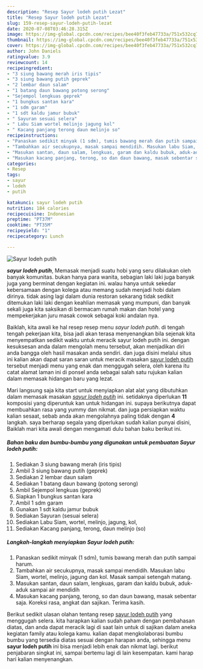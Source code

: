 ```yaml
---
description: "Resep Sayur lodeh putih Lezat"
title: "Resep Sayur lodeh putih Lezat"
slug: 159-resep-sayur-lodeh-putih-lezat
date: 2020-07-08T03:46:28.315Z
image: https://img-global.cpcdn.com/recipes/bee40f3feb47733a/751x532cq70/sayur-lodeh-putih-foto-resep-utama.jpg
thumbnail: https://img-global.cpcdn.com/recipes/bee40f3feb47733a/751x532cq70/sayur-lodeh-putih-foto-resep-utama.jpg
cover: https://img-global.cpcdn.com/recipes/bee40f3feb47733a/751x532cq70/sayur-lodeh-putih-foto-resep-utama.jpg
author: John Daniels
ratingvalue: 3.9
reviewcount: 14
recipeingredient:
- "3 siung bawang merah iris tipis"
- "3 siung bawang putih geprek"
- "2 lembar daun salam"
- "1 batang daun bawang potong serong"
- "Sejempol lengkuas geprek"
- "1 bungkus santan kara"
- "1 sdm garam"
- "1 sdt kaldu jamur bubuk"
- " Sayuran sesuai selera"
- " Labu Siam wortel melinjo jagung kol"
- " Kacang panjang terong daun melinjo so"
recipeinstructions:
- "Panaskan sedikit minyak (1 sdm), tumis bawang merah dan putih sampai harum."
- "Tambahkan air secukupnya, masak sampai mendidih. Masukan labu Siam, wortel, melinjo, jagung dan kol. Masak sampai setengah matang."
- "Masukan santan, daun salam, lengkuas, garam dan kaldu bubuk, aduk-aduk sampai air mendidih"
- "Masukan kacang panjang, terong, so dan daun bawang, masak sebentar saja. Koreksi rasa, angkat dan sajikan. Terima kasih."
categories:
- Resep
tags:
- sayur
- lodeh
- putih

katakunci: sayur lodeh putih 
nutrition: 184 calories
recipecuisine: Indonesian
preptime: "PT37M"
cooktime: "PT35M"
recipeyield: "1"
recipecategory: Lunch

---
```



![Sayur lodeh putih](https://img-global.cpcdn.com/recipes/bee40f3feb47733a/751x532cq70/sayur-lodeh-putih-foto-resep-utama.jpg)

<b><i>sayur lodeh putih</i></b>, Memasak menjadi suatu hobi yang seru dilakukan oleh banyak komunitas. bukan hanya para wanita, sebagian laki laki juga banyak juga yang berminat dengan kegiatan ini. walau hanya untuk sekedar kebersamaan dengan kolega atau memang sudah menjadi hobi dalam dirinya. tidak asing lagi dalam dunia restoran sekarang tidak sedikit ditemukan laki laki dengan keahlian memasak yang mumpuni, dan banyak sekali juga kita saksikan di bermacam rumah makan dan hotel yang mempekerjakan juru masak cowok sebagai koki andalan nya.

Baiklah, kita awali ke hal resep resep menu <i>sayur lodeh putih</i>. di tengah tengah pekerjaan kita, bisa jadi akan terasa menyenangkan bila sejenak kita menyempatkan sedikit waktu untuk meracik sayur lodeh putih ini. dengan kesuksesan anda dalam mengolah menu tersebut, akan menjadikan diri anda bangga oleh hasil masakan anda sendiri. dan juga disini melalui situs ini kalian akan dapat saran saran untuk meracik masakan <u>sayur lodeh putih</u> tersebut menjadi menu yang enak dan menggugah selera, oleh karena itu catat alamat laman ini di ponsel anda sebagai salah satu rujukan kalian dalam memasak hidangan baru yang lezat.




Mari langsung saja kita start untuk menyiapkan alat alat yang dibutuhkan dalam memasak masakan <u><i>sayur lodeh putih</i></u> ini. setidaknya diperlukan <b>11</b> komposisi yang diperuntuk kan untuk hidangan ini. supaya berikutnya dapat membuahkan rasa yang yummy dan nikmat. dan juga persiapkan waktu kalian sesaat, sebab anda akan mengolahnya paling tidak dengan <b>4</b> langkah. saya berharap segala yang diperlukan sudah kalian punyai disini, Baiklah mari kita awali dengan mengamati dulu bahan baku berikut ini.

<!--inarticleads1-->

##### Bahan baku dan bumbu-bumbu yang digunakan untuk pembuatan Sayur lodeh putih:

1. Sediakan 3 siung bawang merah (iris tipis)
1. Ambil 3 siung bawang putih (geprek)
1. Sediakan 2 lembar daun salam
1. Sediakan 1 batang daun bawang (potong serong)
1. Ambil Sejempol lengkuas (geprek)
1. Siapkan 1 bungkus santan kara
1. Ambil 1 sdm garam
1. Gunakan 1 sdt kaldu jamur bubuk
1. Sediakan  Sayuran (sesuai selera)
1. Sediakan  Labu Siam, wortel, melinjo, jagung, kol,
1. Sediakan  Kacang panjang, terong, daun melinjo (so)




<!--inarticleads2-->

##### Langkah-langkah menyiapkan Sayur lodeh putih:

1. Panaskan sedikit minyak (1 sdm), tumis bawang merah dan putih sampai harum.
1. Tambahkan air secukupnya, masak sampai mendidih. Masukan labu Siam, wortel, melinjo, jagung dan kol. Masak sampai setengah matang.
1. Masukan santan, daun salam, lengkuas, garam dan kaldu bubuk, aduk-aduk sampai air mendidih
1. Masukan kacang panjang, terong, so dan daun bawang, masak sebentar saja. Koreksi rasa, angkat dan sajikan. Terima kasih.




Berikut sedikit ulasan olahan tentang resep <u>sayur lodeh putih</u> yang menggugah selera. kita harapkan kalian sudah paham dengan pembahasan diatas, dan anda dapat meracik lagi di saat lain untuk di sajikan dalam aneka kegiatan family atau kolega kamu. kalian dapat mengkolaborasi bumbu bumbu yang tersedia diatas sesuai dengan harapan anda, sehingga menu <b>sayur lodeh putih</b> ini bisa menjadi lebih enak dan nikmat lagi. berikut penjabaran singkat ini, sampai bertemu lagi di lain kesempatan. kami harap hari kalian menyenangkan.
